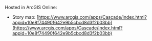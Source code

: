 Hosted in ArcGIS Online:

- Story map: [https://www.arcgis.com/apps/Cascade/index.html?appid=10e8f74490f642e9b5cbcd8d3f2b03bb](https://www.arcgis.com/apps/Cascade/index.html?appid=10e8f74490f642e9b5cbcd8d3f2b03bb)
